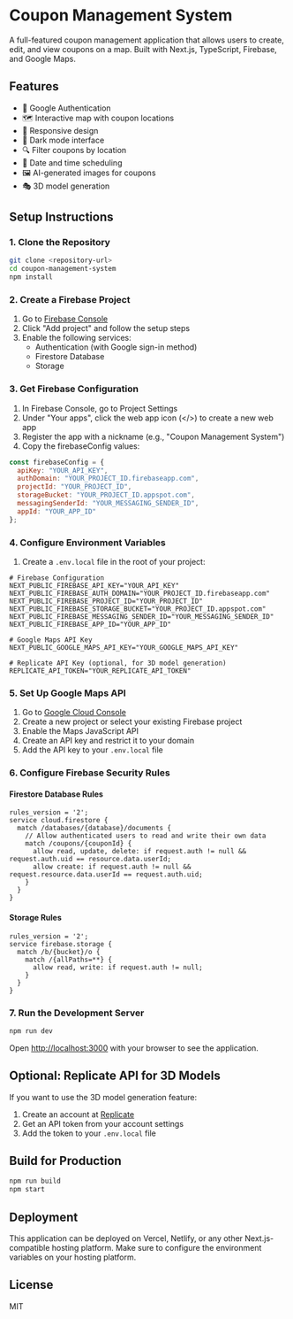 # Coupon Management System

A full-featured coupon management application that allows users to create, edit, and view coupons on a map. Built with Next.js, TypeScript, Firebase, and Google Maps.

## Features

- 🔐 Google Authentication
- 🗺️ Interactive map with coupon locations
- 📱 Responsive design
- 🎨 Dark mode interface
- 🔍 Filter coupons by location
- 📅 Date and time scheduling
- 🖼️ AI-generated images for coupons
- 🎭 3D model generation

## Setup Instructions

### 1. Clone the Repository

```bash
git clone <repository-url>
cd coupon-management-system
npm install
```

### 2. Create a Firebase Project

1. Go to [Firebase Console](https://console.firebase.google.com/)
2. Click "Add project" and follow the setup steps
3. Enable the following services:
   - Authentication (with Google sign-in method)
   - Firestore Database
   - Storage

### 3. Get Firebase Configuration

1. In Firebase Console, go to Project Settings
2. Under "Your apps", click the web app icon (</>) to create a new web app
3. Register the app with a nickname (e.g., "Coupon Management System")
4. Copy the firebaseConfig values:

```javascript
const firebaseConfig = {
  apiKey: "YOUR_API_KEY",
  authDomain: "YOUR_PROJECT_ID.firebaseapp.com",
  projectId: "YOUR_PROJECT_ID",
  storageBucket: "YOUR_PROJECT_ID.appspot.com",
  messagingSenderId: "YOUR_MESSAGING_SENDER_ID",
  appId: "YOUR_APP_ID"
};
```

### 4. Configure Environment Variables

1. Create a `.env.local` file in the root of your project:

```
# Firebase Configuration
NEXT_PUBLIC_FIREBASE_API_KEY="YOUR_API_KEY"
NEXT_PUBLIC_FIREBASE_AUTH_DOMAIN="YOUR_PROJECT_ID.firebaseapp.com"
NEXT_PUBLIC_FIREBASE_PROJECT_ID="YOUR_PROJECT_ID"
NEXT_PUBLIC_FIREBASE_STORAGE_BUCKET="YOUR_PROJECT_ID.appspot.com"
NEXT_PUBLIC_FIREBASE_MESSAGING_SENDER_ID="YOUR_MESSAGING_SENDER_ID"
NEXT_PUBLIC_FIREBASE_APP_ID="YOUR_APP_ID"

# Google Maps API Key
NEXT_PUBLIC_GOOGLE_MAPS_API_KEY="YOUR_GOOGLE_MAPS_API_KEY"

# Replicate API Key (optional, for 3D model generation)
REPLICATE_API_TOKEN="YOUR_REPLICATE_API_TOKEN"
```

### 5. Set Up Google Maps API

1. Go to [Google Cloud Console](https://console.cloud.google.com/)
2. Create a new project or select your existing Firebase project
3. Enable the Maps JavaScript API
4. Create an API key and restrict it to your domain
5. Add the API key to your `.env.local` file

### 6. Configure Firebase Security Rules

#### Firestore Database Rules

```
rules_version = '2';
service cloud.firestore {
  match /databases/{database}/documents {
    // Allow authenticated users to read and write their own data
    match /coupons/{couponId} {
      allow read, update, delete: if request.auth != null && request.auth.uid == resource.data.userId;
      allow create: if request.auth != null && request.resource.data.userId == request.auth.uid;
    }
  }
}
```

#### Storage Rules

```
rules_version = '2';
service firebase.storage {
  match /b/{bucket}/o {
    match /{allPaths=**} {
      allow read, write: if request.auth != null;
    }
  }
}
```

### 7. Run the Development Server

```bash
npm run dev
```

Open [http://localhost:3000](http://localhost:3000) with your browser to see the application.

## Optional: Replicate API for 3D Models

If you want to use the 3D model generation feature:

1. Create an account at [Replicate](https://replicate.com/)
2. Get an API token from your account settings
3. Add the token to your `.env.local` file

## Build for Production

```bash
npm run build
npm start
```

## Deployment

This application can be deployed on Vercel, Netlify, or any other Next.js-compatible hosting platform. Make sure to configure the environment variables on your hosting platform.

## License

MIT